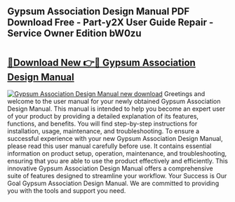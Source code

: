 ## Gypsum Association Design Manual PDF Download Free - Part-y2X User Guide Repair - Service Owner Edition bW0zu

# <h2><a href="http://bc20467.oget.top/?id=Gypsum+Association+Design+Manual">🔗Download New 👉🔴 Gypsum Association Design Manual</a></h2>

[![Gypsum Association Design Manual new download](https://i.imgur.com/5g1atiW.png)](http://bc20467.oget.top/?id=Gypsum+Association+Design+Manual)
Greetings and welcome to the user manual for your newly obtained Gypsum Association Design Manual. This manual is intended to help you become an expert user of your product by providing a detailed explanation of its features, functions, and benefits. You will find step-by-step instructions for installation, usage, maintenance, and troubleshooting. To ensure a successful experience with your new Gypsum Association Design Manual, please read this user manual carefully before use. It contains essential information on product setup, operation, maintenance, and troubleshooting, ensuring that you are able to use the product effectively and efficiently. This innovative Gypsum Association Design Manual offers a comprehensive suite of features designed to streamline your workflow. Your Success is Our Goal Gypsum Association Design Manual. We are committed to providing you with the tools and support you need.

